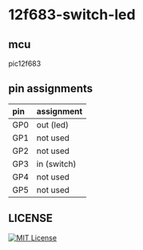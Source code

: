 # 12f683-switch-led

## mcu

pic12f683

## pin assignments

|pin|assignment|
|:--|:--|
|GP0|out (led)|
|GP1|not used|
|GP2|not used|
|GP3|in  (switch)|
|GP4|not used|
|GP5|not used|

## LICENSE

[![MIT License](https://img.shields.io/badge/license-MIT-blue.svg?style=flat)](LICENSE)
